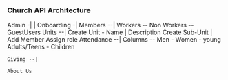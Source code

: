 ### Church API Architecture

Admin -|
       |
    Onboarding -|
                Members --| Workers -- Non Workers -- GuestUsers
    Units --|
                Create Unit - Name | Description 
                Create Sub-Unit | Add Member
                Assign role 
    Attendance --|
                Columns -- Men - Women - young Adults/Teens - Children
    
    Giving --|
    
    About Us